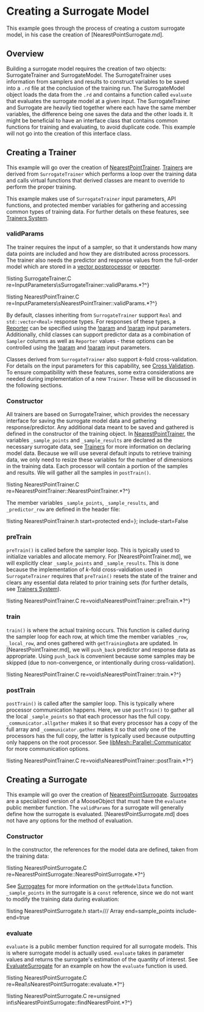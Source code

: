 # Creating a Surrogate Model

This example goes through the process of creating a custom surrogate model, in his case the creation of [NearestPointSurrogate.md].

## Overview

Building a surrogate model requires the creation of two objects: SurrogateTrainer and SurrogateModel. The SurrogateTrainer uses information from samplers and results to construct variables to be saved into a `.rd` file at the conclusion of the training run. The SurrogateModel object loads the data from the `.rd` and contains a function called `evaluate` that evaluates the surrogate model at a given input. The SurrogateTrainer and Surrogate are heavily tied together where each have the same member variables, the difference being one saves the data and the other loads it. It might be beneficial to have an interface class that contains common functions for training and evaluating, to avoid duplicate code. This example will not go into the creation of this interface class.

## Creating a Trainer

This example will go over the creation of [NearestPointTrainer](NearestPointTrainer.md). [Trainers](Trainers/index.md) are derived from `SurrogateTrainer` which performs a loop over the training data and calls virtual functions that derived classes are meant to override to perform the proper training.

This example makes use of `SurrogateTrainer` input parameters, API functions, and protected member variables for gathering and accessing common types of training data. For further details on these features, see [Trainers System](Trainers/index.md).

### validParams

The trainer requires the input of a sampler, so that it understands how many data points are included and how they are distributed across processors. The trainer also needs the predictor and response values from the full-order model which are stored in a [vector postprocessor](framework:VectorPostprocessors/index.md) or [reporter](framework:Reporters/index.md).

!listing SurrogateTrainer.C re=InputParameters\sSurrogateTrainer::validParams.*?^}

!listing NearestPointTrainer.C re=InputParameters\sNearestPointTrainer::validParams.*?^}

By default, classes inheriting from `SurrogateTrainer` support `Real` and `std::vector<Real>` response types. For responses of these types, a [Reporter](Reporters/index.md) can be specified using the [!param](/Trainers/PolynomialRegressionTrainer/response) and [!param](/Trainers/PolynomialRegressionTrainer/response_type) input parameters. Additionally, child classes can support predictor data as a combination of `Sampler` columns as well as `Reporter` values - these options can be controlled using the [!param](/Trainers/PolynomialRegressionTrainer/response) and [!param](/Trainers/PolynomialRegressionTrainer/response_type) input parameters.

Classes derived from `SurrogateTrainer` also support $k$-fold cross-validation. For details on the input parameters for this capability, see [Cross Validation](cross_validation.md). To ensure compatibility with these features, some extra considerations are needed during implementation of a new `Trainer`. These will be discussed in the following sections.

### Constructor

All trainers are based on SurrogateTrainer, which provides the necessary interface for saving the surrogate model data and gathering response/predictor. Any additional data meant to be saved and gathered is defined in the constructor of the training object. In [NearestPointTrainer](NearestPointTrainer.md), the variables `_sample_points` and `_sample_results` are declared as the necessary surrogate data, see [Trainers](Trainers/index.md) for more information on declaring model data. Because we will use several default inputs to retrieve training data, we only need to resize these variables for the number of dimensions in the training data. Each processor will contain a portion of the samples and results. We will gather all the samples in `postTrain()`.

!listing NearestPointTrainer.C re=NearestPointTrainer::NearestPointTrainer.*?^}

The member variables `_sample_points`, `_sample_results`, and `_predictor_row` are defined in the header file:

!listing NearestPointTrainer.h start=protected end=}; include-start=False

### preTrain

`preTrain()` is called before the sampler loop. This is typically used to initialize variables and allocate memory. For [NearestPointTrainer.md], we will explicitly clear `_sample_points` and `_sample_results`. This is done because the implementation of $k$-fold cross-valdiation used in `SurrogateTrainer` requires that `preTrain()` resets the state of the trainer and clears any essential data related to prior training sets (for further details, see [Trainers System](Trainers/index.md)).

!listing NearestPointTrainer.C re=void\sNearestPointTrainer::preTrain.*?^}

### train

`train()` is where the actual training occurs. This function is called during the sampler loop for each row, at which time the member variables `_row`, `_local_row`, and ones gathered with `getTrainingData` are updated. In [NearestPointTrainer.md], we will `push_back` predictor and response data as appropriate. Using `push_back` is convenient because some samples may be skipped (due to non-convergence, or intentionally during cross-validation).

!listing NearestPointTrainer.C re=void\sNearestPointTrainer::train.*?^}

### postTrain

`postTrain()` is called after the sampler loop. This is typically where processor communication happens. Here, we use `postTrain()` to gather all the local `_sample_points` so that each processor has the full copy. `_communicator.allgather` makes it so that every processor has a copy of the full array and `_communicator.gather` makes it so that only one of the processors has the full copy, the latter is typically used because outputting only happens on the root processor. See [libMesh::Parallel::Communicator](http://libmesh.github.io/doxygen/classlibMesh_1_1Parallel_1_1Communicator.html) for more communication options.

!listing NearestPointTrainer.C re=void\sNearestPointTrainer::postTrain.*?^}

## Creating a Surrogate

This example will go over the creation of [NearestPointSurrogate](NearestPointSurrogate.md). [Surrogates](Surrogates/index.md) are a specialized version of a MooseObject that must have the `evaluate` public member function. The `validParams` for a surrogate will generally define how the surrogate is evaluated. [NearestPointSurrogate.md] does not have any options for the method of evaluation.

### Constructor

In the constructor, the references for the model data are defined, taken from the training data:

!listing NearestPointSurrogate.C re=NearestPointSurrogate::NearestPointSurrogate.*?^}

See [Surrogates](Surrogates/index.md) for more information on the `getModelData` function. `_sample_points` in the surrogate is a `const` reference, since we do not want to modify the training data during evaluation:

!listing NearestPointSurrogate.h start=/// Array end=sample_points include-end=true

### evaluate

`evaluate` is a public member function required for all surrogate models. This is where surrogate model is actually used. `evaluate` takes in parameter values and returns the surrogate's estimation of the quantity of interest. See [EvaluateSurrogate](EvaluateSurrogate.C) for an example on how the `evaluate` function is used.

!listing NearestPointSurrogate.C re=Real\sNearestPointSurrogate::evaluate.*?^}

!listing NearestPointSurrogate.C re=unsigned int\sNearestPointSurrogate::findNearestPoint.*?^}
